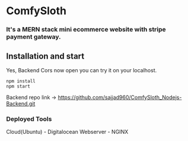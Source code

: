 # ComfySloth
### It's a MERN stack mini ecommerce website with stripe payment gateway.

## Installation and start
Yes, Backend Cors now open you can try it on your localhost.

```
npm install
npm start
```
Backend repo link -> https://github.com/sajjad960/ComfySloth_Nodejs-Backend.git

### Deployed Tools
Cloud(Ubuntu) - Digitalocean
Webserver - NGINX